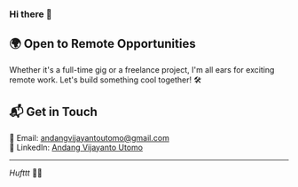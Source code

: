 ### Hi there 👋

<!--
**9lan/9lan** is a ✨ _special_ ✨ repository because its `README.md` (this file) appears on your GitHub profile.

Here are some ideas to get you started:

- 🔭 I’m currently working on ...
- 🌱 I’m currently learning ...
- 👯 I’m looking to collaborate on ...
- 🤔 I’m looking for help with ...
- 💬 Ask me about ...
- 📫 How to reach me: ...
- 😄 Pronouns: ...
- ⚡ Fun fact: ...
-->

## 🌍 Open to Remote Opportunities

Whether it's a full-time gig or a freelance project, I'm all ears for exciting remote work. Let's build something cool together! 🛠️

## 📬 Get in Touch

📧 Email: [andangvijayantoutomo@gmail.com](mailto:andangvijayantoutomo@gmail.com)  
👔 LinkedIn: [Andang Vijayanto Utomo](https://www.linkedin.com/in/andang-vijayanto-utomo)

---

*Hufttt* 😮‍💨
